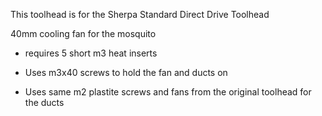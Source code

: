 This toolhead is for the Sherpa Standard Direct Drive Toolhead

40mm cooling fan for the mosquito

- requires 5 short m3 heat inserts

- Uses m3x40 screws to hold the fan and ducts on

- Uses same m2 plastite screws and fans from the original toolhead for the ducts
